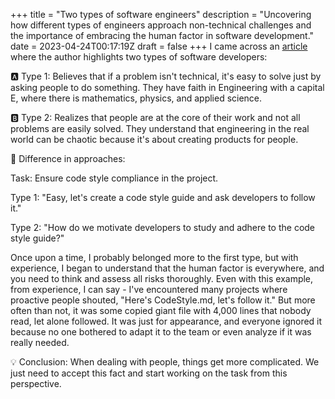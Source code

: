 +++
title = "Two types of software engineers"
description = "Uncovering how different types of engineers approach non-technical challenges and the importance of embracing the human factor in software development."
date = 2023-04-24T00:17:19Z
draft = false
+++
I came across an [article](https://registerspill.thorstenball.com/p/two-types-of-software-engineers) where the author highlights two types of software developers:

🅰️ Type 1: Believes that if a problem isn't technical, it's easy to solve just by asking people to do something. They have faith in Engineering with a capital E, where there is mathematics, physics, and applied science.

🅱️ Type 2: Realizes that people are at the core of their work and not all problems are easily solved. They understand that engineering in the real world can be chaotic because it's about creating products for people.

🔹 Difference in approaches:

Task: Ensure code style compliance in the project.

Type 1: "Easy, let's create a code style guide and ask developers to follow it."

Type 2: "How do we motivate developers to study and adhere to the code style guide?"

Once upon a time, I probably belonged more to the first type, but with experience, I began to understand that the human factor is everywhere, and you need to think and assess all risks thoroughly. Even with this example, from experience, I can say - I've encountered many projects where proactive people shouted, "Here's CodeStyle.md, let's follow it." But more often than not, it was some copied giant file with 4,000 lines that nobody read, let alone followed. It was just for appearance, and everyone ignored it because no one bothered to adapt it to the team or even analyze if it was really needed.

💡 Conclusion: When dealing with people, things get more complicated. We just need to accept this fact and start working on the task from this perspective.
